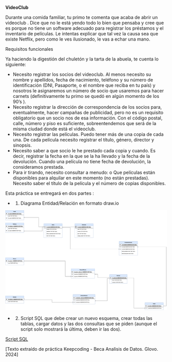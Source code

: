 **VideoClub**

Durante una comida familiar, tu primo te comenta que acaba de abrir un videoclub . Dice que
no le está yendo todo lo bien que pensaba y cree que es porque no tiene un software adecuado
para registrar los préstamos y el inventario de películas.
Le intentas explicar que tal vez la causa sea que existe Netflix, pero como le ves ilusionado, le vas a echar una mano.

Requisitos funcionales

Ya haciendo la digestión del chuletón y la tarta de la abuela, te cuenta lo siguiente:

- Necesito registrar los socios del videoclub. Al menos necesito su nombre y apellidos,
fecha de nacimiento, teléfono y su número de identificación (DNI, Pasaporte, o el nombre
que reciba en tu país) y nosotros le asignaremos un número de socio que usaremos para
hacer carnets (definitivamente tu primo se quedó en algún momento de los 90’s ).
- Necesito registrar la dirección de correspondencia de los socios para, eventualmente,
hacer campañas de publicidad, pero no es un requisito obligatorio que un socio nos de
esa información. Con el código postal, calle, número y piso es suficiente,
sobreentendemos que será de la misma ciudad donde está el videoclub.
- Necesito registrar las películas. Puedo tener más de una copia de cada una. De cada
película necesito registrar el título, género, director y sinopsis.
- Necesito saber a que socio le he prestado cada copia y cuando. Es decir, registrar la
fecha en la que se la ha llevado y la fecha de la devolución. Cuando una película no tiene
fecha de devolución, la consideramos prestada.
- Para ir tirando, necesito consultar a menudo:
o Que películas están disponibles para alquilar en este momento (no están
prestadas). Necesito saber el título de la película y el número de copias
disponibles.



Esta práctica se entregará en dos partes :

- 1. Diagrama Entidad/Relación en formato draw.io

![DiagramaEntidad](./videoclub.drawio.png)


- 2. Script SǪL que debe crear un nuevo esquema, crear todas las tablas, cargar datos y las
dos consultas que se piden (aunque el script solo mostrará la última, deben ir las dos).


[Script SQL](./videoclub.sql)

[Texto extraído de práctica Keepcoding - Beca Analisis de Datos. Glovo. 2024]
